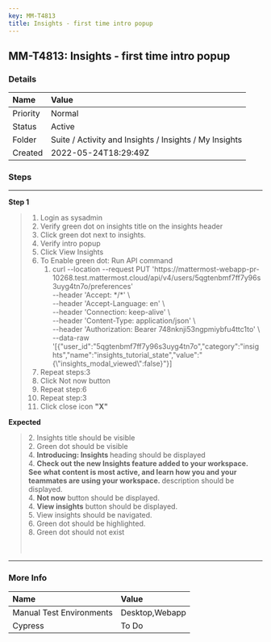 ```yaml
---
key: MM-T4813
title: Insights - first time intro popup
---
```


## MM-T4813: Insights - first time intro popup

### Details

| Name     | Value                                                  |
| :------- | :----------------------------------------------------- |
| Priority | Normal                                                 |
| Status   | Active                                                 |
| Folder   | Suite / Activity and Insights / Insights / My Insights |
| Created  | 2022-05-24T18:29:49Z                                   |

### Steps

<hr/>

**Step 1**

> <article><ol><li>Login as sysadmin</li><li>Verify green dot on insights title on the insights header</li><li>Click green dot next to insights.</li><li>Verify intro popup</li><li>Click View Insights</li><li>To Enable green dot: Run API command<ol><li>curl --location --request PUT 'https://mattermost-webapp-pr-10268.test.mattermost.cloud/api/v4/users/5qgtenbmf7ff7y96s3uyg4tn7o/preferences'<br />--header 'Accept: */*' \<br />--header 'Accept-Language: en' \<br />--header 'Connection: keep-alive' \<br />--header 'Content-Type: application/json' \<br />--header 'Authorization: Bearer 748nknji53ngpmiybfu4ttc1to' \<br />--data-raw '[{"user_id":"5qgtenbmf7ff7y96s3uyg4tn7o","category":"insights","name":"insights_tutorial_state","value":"{\"insights_modal_viewed\":false}"}]</li></ol></li><li>Repeat steps:3</li><li>Click Not now button</li><li>Repeat step:6</li><li>Repeat step:3</li><li>Click close icon <strong>"X"</strong></li></ol></article>

**Expected**

> <article>2. Insights title should be visible<br />2. Green dot should be visible<br />4. <strong>Introducing: Insights </strong>heading should be displayed<br />4. <strong>Check out the new Insights feature added to your workspace. See what content is most active, and learn how you and your teammates are using your workspace. </strong>description should be displayed.<br />4. <strong>Not now</strong> button should be displayed.<br />4. <strong>View insights</strong> button should be displayed.<br />5. View insights should be navigated.<br />6. Green dot should be highlighted.<br />8. Green dot should not exist<br /><br /><br /></article>

<hr/>

### More Info

| Name                     | Value          |
| :----------------------- | :------------- |
| Manual Test Environments | Desktop,Webapp |
| Cypress                  | To Do          |
